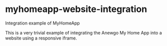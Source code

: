 # myhomeapp-website-integration
Integration example of MyHomeApp

This is a very trivial example of integrating the Anewgo My Home App into a website using a responsive iframe.